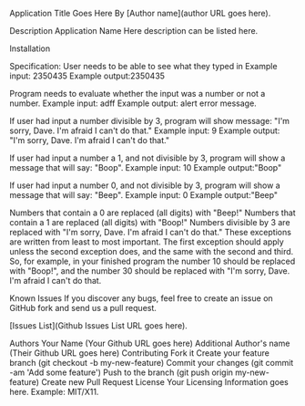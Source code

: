 Application Title Goes Here
By [Author name](author URL goes here).



Description
Application Name Here description can be listed here.

Installation

Specification:
  User needs to be able to see what they typed in
      Example input: 2350435
      Example output:2350435

  Program needs to evaluate whether the input was a number or not a number.
      Example input: adff
      Example output: alert error message.

  If user had input a number divisible by 3, program will show message: "I'm sorry, Dave. I'm afraid I can't do that."
      Example input: 9
      Example output: "I'm sorry, Dave. I'm afraid I can't do that."

  If user had input a number a 1, and not divisible by 3, program will show a message that will say: "Boop".
      Example input: 10
      Example output:"Boop"

  If user had input a number 0, and not divisible by 3, program will show a message that will say: "Beep".
      Example input: 0
      Example output:"Beep"











Numbers that contain a 0 are replaced (all digits) with "Beep!"
Numbers that contain a 1 are replaced (all digits) with "Boop!"
Numbers divisible by 3 are replaced with "I'm sorry, Dave. I'm afraid I can't do that."
These exceptions are written from least to most important. The first exception should apply unless the second exception does, and the same with the second and third. So, for example, in your finished program the number 10 should be replaced with "Boop!", and the number 30 should be replaced with "I'm sorry, Dave. I'm afraid I can't do that.

Known Issues
If you discover any bugs, feel free to create an issue on GitHub fork and send us a pull request.

[Issues List](Github Issues List URL goes here).

Authors
Your Name (Your Github URL goes here)
Additional Author's name (Their Github URL goes here)
Contributing
Fork it
Create your feature branch (git checkout -b my-new-feature)
Commit your changes (git commit -am 'Add some feature')
Push to the branch (git push origin my-new-feature)
Create new Pull Request
License
Your Licensing Information goes here. Example: MIT/X11.
